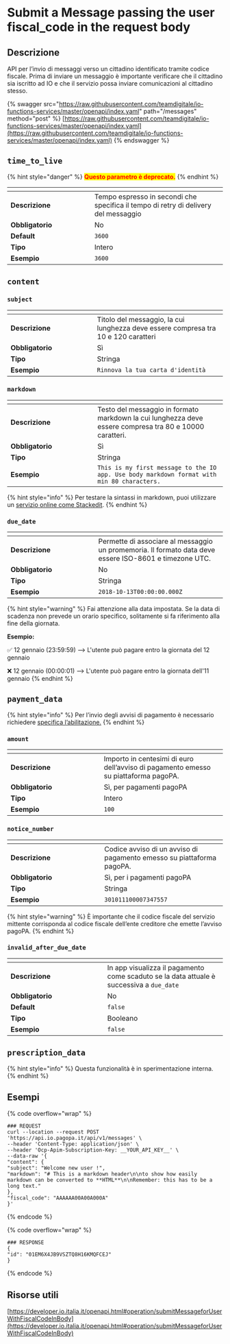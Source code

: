 # Submit a Message passing the user fiscal\_code in the request body

## Descrizione

API per l’invio di messaggi verso un cittadino identificato tramite codice fiscale. Prima di inviare un messaggio è importante verificare che il cittadino sia iscritto ad IO e che il servizio possa inviare comunicazioni al cittadino stesso.

{% swagger src="https://raw.githubusercontent.com/teamdigitale/io-functions-services/master/openapi/index.yaml" path="/messages" method="post" %}
[https://raw.githubusercontent.com/teamdigitale/io-functions-services/master/openapi/index.yaml](https://raw.githubusercontent.com/teamdigitale/io-functions-services/master/openapi/index.yaml)
{% endswagger %}

## **`time_to_live`**

{% hint style="danger" %}
<mark style="color:red;">**Questo parametro è deprecato.**</mark>
{% endhint %}

<table data-header-hidden><thead><tr><th width="180"></th><th></th></tr></thead><tbody><tr><td><strong>Descrizione</strong></td><td>Tempo espresso in secondi che specifica il tempo di retry di delivery del messaggio</td></tr><tr><td><strong>Obbligatorio</strong></td><td>No</td></tr><tr><td><strong>Default</strong></td><td><code>3600</code></td></tr><tr><td><strong>Tipo</strong></td><td>Intero</td></tr><tr><td><strong>Esempio</strong></td><td><code>3600</code></td></tr></tbody></table>

## **`content`**

### **`subject`**

<table data-header-hidden><thead><tr><th width="186"></th><th></th></tr></thead><tbody><tr><td><strong>Descrizione</strong></td><td>Titolo del messaggio, la cui lunghezza deve essere compresa tra 10 e 120 caratteri</td></tr><tr><td><strong>Obbligatorio</strong></td><td>Sì</td></tr><tr><td><strong>Tipo</strong></td><td>Stringa</td></tr><tr><td><strong>Esempio</strong></td><td><code>Rinnova la tua carta d'identità</code></td></tr></tbody></table>

### **`markdown`**

<table data-header-hidden><thead><tr><th width="187"></th><th></th></tr></thead><tbody><tr><td><strong>Descrizione</strong></td><td>Testo del messaggio in formato markdown la cui lunghezza deve essere compresa tra 80 e 10000 caratteri.</td></tr><tr><td><strong>Obbligatorio</strong></td><td>Sì</td></tr><tr><td><strong>Tipo</strong></td><td>Stringa</td></tr><tr><td><strong>Esempio</strong></td><td><code>This is my first message to the IO app. Use body markdown format with min 80 characters.</code></td></tr></tbody></table>

{% hint style="info" %}
Per testare la sintassi in markdown, puoi utilizzare un [servizio online come Stackedit](https://stackedit.io/app).
{% endhint %}

### **`due_date`**

<table data-header-hidden><thead><tr><th width="189"></th><th></th></tr></thead><tbody><tr><td><strong>Descrizione</strong></td><td>Permette di associare al messaggio un promemoria. Il formato data deve essere ISO-8601 e timezone UTC.</td></tr><tr><td><strong>Obbligatorio</strong></td><td>No</td></tr><tr><td><strong>Tipo</strong></td><td>Stringa</td></tr><tr><td><strong>Esempio</strong></td><td><code>2018-10-13T00:00:00.000Z</code></td></tr></tbody></table>

{% hint style="warning" %}
Fai attenzione alla data impostata. Se la data di scadenza non prevede un orario specifico, solitamente si fa riferimento alla fine della giornata.

**Esempio:**

✅ 12 gennaio (23:59:59) --> L'utente può pagare entro la giornata del 12 gennaio

❌ 12 gennaio (00:00:01) --> L'utente può pagare entro la giornata dell'11 gennaio
{% endhint %}

## **`payment_data`**

{% hint style="info" %}
Per l’invio degli avvisi di pagamento è necessario richiedere [specifica l’abilitazione.](../../abilitazioni/test-invio-avvisi-pagopa.md)
{% endhint %}

### **`amount`**

<table data-header-hidden><thead><tr><th width="202"></th><th></th></tr></thead><tbody><tr><td><strong>Descrizione</strong></td><td>Importo in centesimi di euro dell’avviso di pagamento emesso su piattaforma pagoPA.</td></tr><tr><td><strong>Obbligatorio</strong></td><td>Sì, per pagamenti pagoPA</td></tr><tr><td><strong>Tipo</strong></td><td>Intero</td></tr><tr><td><strong>Esempio</strong></td><td><code>100</code></td></tr></tbody></table>

### **`notice_number`**

<table data-header-hidden><thead><tr><th width="203"></th><th></th></tr></thead><tbody><tr><td><strong>Descrizione</strong></td><td>Codice avviso di un avviso di pagamento emesso su piattaforma pagoPA.</td></tr><tr><td><strong>Obbligatorio</strong></td><td>Sì, per i pagamenti pagoPA</td></tr><tr><td><strong>Tipo</strong></td><td>Stringa</td></tr><tr><td><strong>Esempio</strong></td><td><code>301011100007347557</code></td></tr></tbody></table>

{% hint style="warning" %}
È importante che il codice fiscale del servizio mittente corrisponda al codice fiscale dell’ente creditore che emette l’avviso pagoPA.
{% endhint %}

### **`invalid_after_due_date`**

<table data-header-hidden><thead><tr><th width="210"></th><th></th></tr></thead><tbody><tr><td><strong>Descrizione</strong></td><td>In app visualizza il pagamento come scaduto se la data attuale è successiva a <code>due_date</code></td></tr><tr><td><strong>Obbligatorio</strong></td><td>No</td></tr><tr><td><strong>Default</strong></td><td><code>false</code></td></tr><tr><td><strong>Tipo</strong></td><td>Booleano</td></tr><tr><td><strong>Esempio</strong></td><td><code>false</code></td></tr></tbody></table>

## **`prescription_data`**

{% hint style="info" %}
Questa funzionalità è in sperimentazione interna.
{% endhint %}

## **Esempi**

{% code overflow="wrap" %}
```shell
### REQUEST
curl --location --request POST 'https://api.io.pagopa.it/api/v1/messages' \
--header 'Content-Type: application/json' \
--header 'Ocp-Apim-Subscription-Key: __YOUR_API_KEY__' \
--data-raw '{
"content": {
"subject": "Welcome new user !",
"markdown": "# This is a markdown header\n\nto show how easily markdown can be converted to **HTML**\n\nRemember: this has to be a long text."
},
"fiscal_code": "AAAAAA00A00A000A"
}'
```
{% endcode %}

{% code overflow="wrap" %}
```shell
### RESPONSE
{
"id": "01EM6X4JB9VSZTQ8H16KMQFCEJ"
}
```
{% endcode %}

## Risorse utili

[https://developer.io.italia.it/openapi.html#operation/submitMessageforUserWithFiscalCodeInBody](https://developer.io.italia.it/openapi.html#operation/submitMessageforUserWithFiscalCodeInBody)
